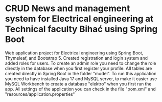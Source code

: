 # CRUD News and management system for Electrical engineering at Technical faculty Bihać using Spring Boot
Web application project for Electrical engineering using Spring Boot, Thymeleaf, and Bootstrap 5.
Created registration and login system and added roles for users.
To create an admin role you need to change the role directly in the database when you first register your profile.
All tables are created directly in Spring Boot in the folder "model". 
To run this application you need to have installed Java 17 and MySQL server, to make it easier use MySQL Workbench to create a database "elektro" when you first run the app. 
All settings of the application you can check in the file "pom.xml" and "resources/application.properties"
